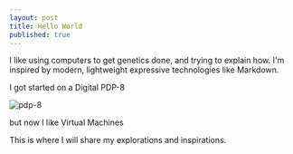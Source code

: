 ```yaml
---
layout: post
title: Hello World
published: true
---
```



I like using computers to get genetics done, and trying to explain how. 
I'm inspired by modern, lightweight expressive technologies like Markdown.

I got started on a Digital PDP-8 

![pdp-8](http://simh.trailing-edge.com/photos/pdp8.jpg)

but now I like Virtual Machines

This is where I will share my explorations and inspirations.

